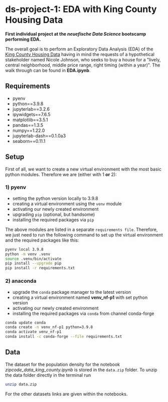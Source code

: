 # ds-project-1: EDA with King County Housing Data

**First individual project at the _neuefische Data Science_ bootscamp performing EDA.**

The overall goal is to perform an Exploratory Data Analysis (EDA) of the [King County Housing Data](https://www.kaggle.com/datasets/harlfoxem/housesalesprediction) having in mind the requests of a hypothetical stakeholder named  Nicole Johnson, who seeks to buy a house for a "lively, central neighborhood, middle price range, right timing (within a year)". The walk through can be found in **EDA.ipynb**.

## Requirements

- pyenv
- python==3.9.8
- jupyterlab==3.2.6
- ipywidgets==7.6.5
- matplotlib==3.5.1
- pandas==1.3.5
- numpy==1.22.0
- jupyterlab-dash==0.1.0a3
- seaborn==0.11.1

## Setup

First of all, we want to create a new virtual environment with the most basic python modules. Therefore we are (either with 1 **or** 2):

### 1) pyenv

* setting the python version locally to 3.9.8
* creating a virtual environment using the `venv` module
* activating our newly created environment 
* upgrading `pip` (optional, but handsome)
* installing the required packages via `pip`

The above modules are listed in a separate `requirements file`. Therefore, we just need to run the following command to set up the virtual environment and the required packages like this:

```sh
pyenv local 3.9.8
python -m venv .venv
source .venv/bin/activate
pip install --upgrade pip  
pip install -r requirements.txt
```

### 2) anaconda

* upgrade the `conda` package manager to the latest version
* creating a virtual environment named **venv_nf-p1** with set python version
* activating our newly created environment
* installing the required packages via `conda` from channel conda-forge

```sh
conda update conda
conda create -n venv_nf-p1 python=3.9.8
conda activate venv_nf-p1
conda install -c conda-forge --file requirements.txt
```

## Data

The dataset for the population density for the notebook *zipcode_data_king_county.ipynb* is stored in the `data.zip` folder. To unzip the data folder directly in the terminal run

```sh
unzip data.zip
```

For the other datasets links are given within the notebooks.